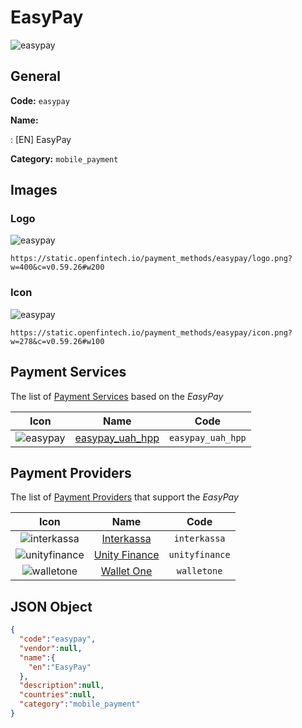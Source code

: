 
# EasyPay 
![easypay](https://static.openfintech.io/payment_methods/easypay/logo.png?w=400&c=v0.59.26#w200)  

## General 
**Code:** `easypay` 
 
**Name:** 
 
:	[EN] EasyPay 
 
**Category:** `mobile_payment` 
 

## Images 

### Logo 
![easypay](https://static.openfintech.io/payment_methods/easypay/logo.png?w=400&c=v0.59.26#w200)  

```
https://static.openfintech.io/payment_methods/easypay/logo.png?w=400&c=v0.59.26#w200
```  

### Icon 
![easypay](https://static.openfintech.io/payment_methods/easypay/icon.png?w=278&c=v0.59.26#w100)  

```
https://static.openfintech.io/payment_methods/easypay/icon.png?w=278&c=v0.59.26#w100
```  

## Payment Services 
 
The list of [Payment Services](/payment-services/) based on the _EasyPay_ 

|Icon|Name|Code| 
|:---:|:---:|:---:| 
|![easypay](https://static.openfintech.io/payment_methods/easypay/icon.png?w=278&c=v0.59.26#w100) |[easypay_uah_hpp](/payment-services/easypay_uah_hpp/)|`easypay_uah_hpp`| 
 

## Payment Providers 
 
The list of [Payment Providers](/payment-providers/) that support the _EasyPay_ 

|Icon|Name|Code| 
|:---:|:---:|:---:| 
|![interkassa](https://static.openfintech.io/payment_providers/interkassa/icon.svg?w=278&c=v0.59.26#w100) |[Interkassa](/payment-providers/interkassa/)|`interkassa`| 
|![unityfinance](https://static.openfintech.io/payment_providers/unityfinance/icon.svg?w=278&c=v0.59.26#w100) |[Unity Finance](/payment-providers/unityfinance/)|`unityfinance`| 
|![walletone](https://static.openfintech.io/payment_providers/walletone/icon.svg?w=278&c=v0.59.26#w100) |[Wallet One](/payment-providers/walletone/)|`walletone`| 
 

## JSON Object 

```json
{
  "code":"easypay",
  "vendor":null,
  "name":{
    "en":"EasyPay"
  },
  "description":null,
  "countries":null,
  "category":"mobile_payment"
}
```  
